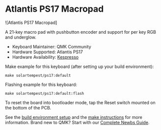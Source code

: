 # Atlantis PS17 Macropad

![Atlantis PS17 Macropad]

A 21-key macro pad with pushbutton encoder and support for per key RGB and underglow.

* Keyboard Maintainer: QMK Community
* Hardware Supported: Atlantis PS17  
* Hardware Availability: [Kespresso](https://keyspresso.ca/collections/all-products/products/hotswap-numpad?variant=39303208697988)

Make example for this keyboard (after setting up your build environment):

    make solartempest/ps17:default

Flashing example for this keyboard:

    make solartempest/ps17:default:flash

To reset the board into bootloader mode, tap the Reset switch mounted on the bottom of the PCB.

See the [build environment setup](https://docs.qmk.fm/#/getting_started_build_tools) and the [make instructions](https://docs.qmk.fm/#/getting_started_make_guide) for more information. Brand new to QMK? Start with our [Complete Newbs Guide](https://docs.qmk.fm/#/newbs).
